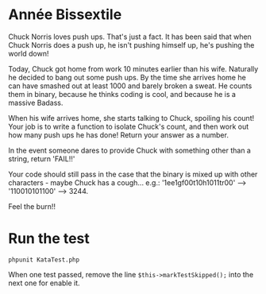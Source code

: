# Année Bissextile

Chuck Norris loves push ups. That's just a fact. It has been said that when Chuck Norris does a push up, he isn't pushing himself up, he's pushing the world down!

Today, Chuck got home from work 10 minutes earlier than his wife. Naturally he decided to bang out some push ups. By the time she arrives home he can have smashed out at least 1000 and barely broken a sweat. He counts them in binary, because he thinks coding is cool, and because he is a massive Badass.

When his wife arrives home, she starts talking to Chuck, spoiling his count! Your job is to write a function to isolate Chuck's count, and then work out how many push ups he has done! Return your answer as a number.

In the event someone dares to provide Chuck with something other than a string, return 'FAIL!!'

Your code should still pass in the case that the binary is mixed up with other characters - maybe Chuck has a cough... e.g.: '1ee1gf00t10h1011tr00' --> '110010101100' --> 3244.

Feel the burn!!

# Run the test

```
phpunit KataTest.php
```

When one test passed, remove the line ```$this->markTestSkipped();``` into the next one for enable it.
